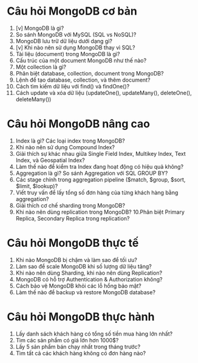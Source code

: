 # Câu hỏi MongoDB cơ bản
1. [v] MongoDB là gì?
2. So sánh MongoDB với MySQL (SQL vs NoSQL)?
3. MongoDB lưu trữ dữ liệu dưới dạng gì?
4. [v] Khi nào nên sử dụng MongoDB thay vì SQL?
5. Tài liệu (document) trong MongoDB là gì?
6. Cấu trúc của một document MongoDB như thế nào?
7. Một collection là gì?
8. Phân biệt database, collection, document trong MongoDB?
9. Lệnh để tạo database, collection, và thêm document?
10. Cách tìm kiếm dữ liệu với find() và findOne()?
11. Cách update và xóa dữ liệu (updateOne(), updateMany(), deleteOne(), deleteMany())

# Câu hỏi MongoDB nâng cao
1. Index là gì? Các loại index trong MongoDB?
2. Khi nào nên sử dụng Compound Index?
3. Giải thích sự khác nhau giữa Single Field Index, Multikey Index, Text Index, và Geospatial Index?
4. Làm thế nào để kiểm tra Index đang hoạt động có hiệu quả không?
5. Aggregation là gì? So sánh Aggregation với SQL GROUP BY?
6. Các stage chính trong aggregation pipeline ($match, $group, $sort, $limit, $lookup)?
7. Viết truy vấn để lấy tổng số đơn hàng của từng khách hàng bằng aggregation?
8. Giải thích cơ chế sharding trong MongoDB?
9. Khi nào nên dùng replication trong MongoDB?
10.Phân biệt Primary Replica, Secondary Replica trong replication?

# Câu hỏi MongoDB thực tế
1. Khi nào MongoDB bị chậm và làm sao để tối ưu?
2. Làm sao để scale MongoDB khi số lượng dữ liệu tăng?
3. Khi nào nên dùng Sharding, khi nào nên dùng Replication?
4. MongoDB có hỗ trợ Authentication & Authorization không?
5. Cách bảo vệ MongoDB khỏi các lỗ hổng bảo mật?
6. Làm thế nào để backup và restore MongoDB database?

# Câu hỏi MongoDB thực hành
1. Lấy danh sách khách hàng có tổng số tiền mua hàng lớn nhất?
2. Tìm các sản phẩm có giá lớn hơn 1000$?
3. Lấy 5 sản phẩm bán chạy nhất trong tháng trước?
4. Tìm tất cả các khách hàng không có đơn hàng nào?